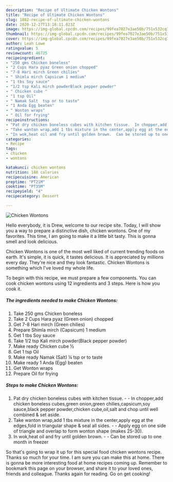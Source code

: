 ```yaml
---
description: "Recipe of Ultimate Chicken Wontons"
title: "Recipe of Ultimate Chicken Wontons"
slug: 1882-recipe-of-ultimate-chicken-wontons
date: 2020-12-27T13:18:11.023Z
image: https://img-global.cpcdn.com/recipes/99fea7027e3ae50b/751x532cq70/chicken-wontons-recipe-main-photo.jpg
thumbnail: https://img-global.cpcdn.com/recipes/99fea7027e3ae50b/751x532cq70/chicken-wontons-recipe-main-photo.jpg
cover: https://img-global.cpcdn.com/recipes/99fea7027e3ae50b/751x532cq70/chicken-wontons-recipe-main-photo.jpg
author: Leah Lowe
ratingvalue: 5
reviewcount: 46725
recipeingredient:
- "250 gms Chicken boneless"
- "2 Cups Hara pyaz Green onion chopped"
- "7-8 Hari mirch Green chilies"
- " Shimla mirch Capsicum 1 medium"
- "1 tbs Soy sauce"
- "1/2 tsp Kali mirch powderBlack pepper powder"
- " Chicken cube "
- "1 tsp Oil"
- " Namak Salt  tsp or to taste"
- "1 Anda Egg beaten"
- " Wonton wraps"
- " Oil for frying"
recipeinstructions:
- "Pat dry chicken boneless cubes with kitchen tissue.  In chopper,add chicken boneless cubes,green onion,green chilies,capsicum,soy sauce,black pepper powder,chicken cube,oil,salt and chop until well combined &amp; set aside."
- "Take wanton wrap,add 1 tbs mixture in the center,apply egg at the edges,fold in triangular shape &amp; seal all sides.  Apply egg on one side of triangle and overlap to form wonton shape (makes 25-30)."
- "In wok,heat oil and fry until golden brown.  Can be stored up to one month in freezer"
categories:
- Recipe
tags:
- chicken
- wontons

katakunci: chicken wontons 
nutrition: 188 calories
recipecuisine: American
preptime: "PT21M"
cooktime: "PT35M"
recipeyield: "4"
recipecategory: Dessert

---
```



![Chicken Wontons](https://img-global.cpcdn.com/recipes/99fea7027e3ae50b/751x532cq70/chicken-wontons-recipe-main-photo.jpg)

Hello everybody, it is Drew, welcome to our recipe site. Today, I will show you a way to prepare a distinctive dish, chicken wontons. One of my favorites. This time, I am going to make it a little bit tasty. This is gonna smell and look delicious.

Chicken Wontons is one of the most well liked of current trending foods on earth. It's simple, it is quick, it tastes delicious. It is appreciated by millions every day. They're nice and they look fantastic. Chicken Wontons is something which I've loved my whole life.




To begin with this recipe, we must prepare a few components. You can cook chicken wontons using 12 ingredients and 3 steps. Here is how you cook it.

<!--inarticleads1-->

##### The ingredients needed to make Chicken Wontons:

1. Take 250 gms Chicken boneless
1. Take 2 Cups Hara pyaz (Green onion) chopped
1. Get 7-8 Hari mirch (Green chilies)
1. Prepare  Shimla mirch (Capsicum) 1 medium
1. Get 1 tbs Soy sauce
1. Take 1/2 tsp Kali mirch powder(Black pepper powder)
1. Make ready  Chicken cube ½
1. Get 1 tsp Oil
1. Make ready  Namak (Salt) ¼ tsp or to taste
1. Make ready 1 Anda (Egg) beaten
1. Get  Wonton wraps
1. Prepare  Oil for frying




<!--inarticleads2-->

##### Steps to make Chicken Wontons:

1. Pat dry chicken boneless cubes with kitchen tissue. -  - In chopper,add chicken boneless cubes,green onion,green chilies,capsicum,soy sauce,black pepper powder,chicken cube,oil,salt and chop until well combined &amp; set aside.
1. Take wanton wrap,add 1 tbs mixture in the center,apply egg at the edges,fold in triangular shape &amp; seal all sides. -  - Apply egg on one side of triangle and overlap to form wonton shape (makes 25-30).
1. In wok,heat oil and fry until golden brown. -  - Can be stored up to one month in freezer




So that's going to wrap it up for this special food chicken wontons recipe. Thanks so much for your time. I am sure you can make this at home. There is gonna be more interesting food at home recipes coming up. Remember to bookmark this page on your browser, and share it to your loved ones, friends and colleague. Thanks again for reading. Go on get cooking!
